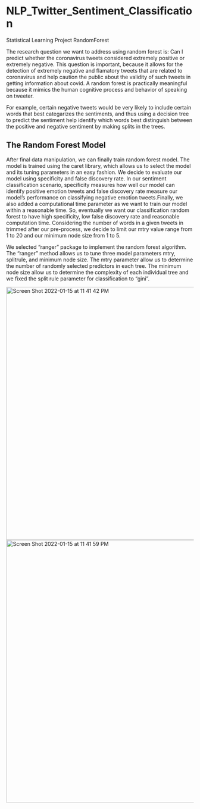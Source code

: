 # NLP_Twitter_Sentiment_Classification
Statistical Learning Project RandomForest

The research question we want to address using random forest is: Can I predict whether the coronavirus tweets considered extremely positive or extremely negative. This question is important, because it allows for the detection of extremely negative and flamatory tweets that are related to coronavirus and help caution the public about the validity of such tweets in getting information about covid. A random forest is practically meaningful because it mimics the human cognitive process and behavior of speaking on tweeter.

For example, certain negative tweets would be very likely to include certain words that best categarizes the sentiments, and thus using a decision tree to predict the sentiment help identify which words best distinguish between the positive and negative sentiment by making splits in the trees. 

## The Random Forest Model

After final data manipulation, we can finally train random forest model. The model is trained using the caret library, which allows us to select the model and its tuning parameters in an easy fashion. We decide to evaluate our model using specificity and false discovery rate. In our sentiment classification scenario, specificity measures how well our model can identify positive emotion tweets and false discovery rate measure our model’s performance on classifying negative emotion tweets.Finally, we also added a computational time parameter as we want to train our model within a reasonable time. So, eventually we want our classification random forest to have high specificity, low false discovery rate and reasonable computation time. Considering the number of words in a given tweets in trimmed after our pre-process, we decide to limit our mtry value range from 1 to 20 and our minimum node size from 1 to 5.

We selected “ranger” package to implement the random forest algorithm. The “ranger” method allows us to tune three model parameters mtry, splitrule, and minimum node size. The mtry parameter allow us to determine the number of randomly selected predictors in each tree. The minimum node size allow us to determine the complexity of each individual tree and we fixed the split rule parameter for classification to “gini”.

<img width="680" alt="Screen Shot 2022-01-15 at 11 41 42 PM" src="https://user-images.githubusercontent.com/93837295/149647542-e60075c9-463d-4c35-9d6b-23e1991cd91c.png">

<img width="706" alt="Screen Shot 2022-01-15 at 11 41 59 PM" src="https://user-images.githubusercontent.com/93837295/149647549-6a472ecf-112f-4437-8cb8-b446c7aee75c.png">
